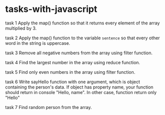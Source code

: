 # tasks-with-javascript

task 1 
Apply the map() function so that it returns every element of the array multiplied by 3.

task 2
Apply the map() function to the variable `sentence` so that every other word in the string is uppercase.

task 3
Remove all negative numbers from the array using filter function.

task 4
Find the largest number in the array using reduce function.
 
task 5
Find only even numbers in the array using filter function.

task 6
Write sayHello function with one argument, which is object containing the person's data. If object has property name, your function should return in console "Hello, name". In other case, function return only "Hello"

task 7
 Find random person from the array.
